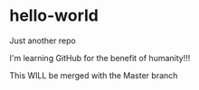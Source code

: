 # hello-world
Just another repo

I'm learning GitHub for the benefit of humanity!!!

This WILL be merged with the Master branch
